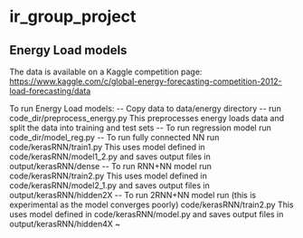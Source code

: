 # ir_group_project

Energy Load models
--------------------------------------------
The data is available on a Kaggle competition page:
https://www.kaggle.com/c/global-energy-forecasting-competition-2012-load-forecasting/data

To run Energy Load models:
--  Copy data to data/energy directory
--  run code_dir/preprocess_energy.py
    This preprocesses energy loads data and split the data into training and test sets
--  To run regression model run
    code_dir/model_reg.py
--  To run fully connected NN run
    code/kerasRNN/train1.py
    This uses model defined in code/kerasRNN/model1_2.py
    and saves output files in output/kerasRNN/dense
--  To run RNN+NN model run
    code/kerasRNN/train2.py
    This uses model defined in code/kerasRNN/model2_1.py
    and saves output files in output/kerasRNN/hidden2X
--  To run 2RNN+NN model run (this is experimental as the model converges poorly)
    code/kerasRNN/train2.py
    This uses model defined in code/kerasRNN/model.py
    and saves output files in output/kerasRNN/hidden4X
~